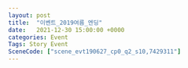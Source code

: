 ```yaml
---
layout: post
title:  "이벤트_2019여름_엔딩"
date:   2021-12-30 15:00:00 +0000
categories: Event
Tags: Story Event
SceneCode: ["scene_evt190627_cp0_q2_s10,7429311"]
---
```

